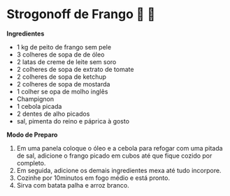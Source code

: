 # Strogonoff de Frango :chicken: :stew: 

**Ingredientes**

- 1 kg de peito de frango sem pele
- 3 colheres de sopa de de óleo
- 2 latas de creme de leite sem soro
- 2 colheres de sopa de extrato de tomate
- 2 colheres de sopa de ketchup
- 2 colheres de sopa de mostarda
- 1 colher se opa de molho inglês
- Champignon
- 1 cebola picada
- 2 dentes de alho picados
- sal, pimenta do reino e páprica à gosto 



**Modo de Preparo**

1. Em uma panela coloque o óleo e a cebola para refogar com uma pitada de sal, adicione o frango picado em cubos até que fique cozido por completo.
2. Em seguida, adicione os demais ingredientes mexa até tudo incorpore.
3. Cozinhe por 10minutos em fogo médio e está pronto.
4. Sirva com batata palha e arroz branco.





 

